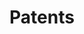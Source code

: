 ---
title: Patents
order: 10
img:
publications:
  - date: 2017-04-20
    img: 
    title: "Vision-based system for navigating a robot through an indoor space"
    authors: Robert Peters, Chanh Vy Tran, <b>Trevor Louis Ablett</b>, Lucas James Lepore, Matthew James Sergenese
    venue: "US Patent App. 14/886,698, 2017"
    links:
        preprint: https://patents.google.com/patent/US20170108874A1/en
---